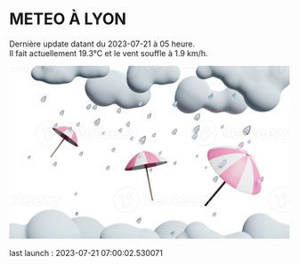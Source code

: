 # METEO À LYON

Dernière update datant du 2023-07-21 à 05 heure.  
Il fait actuellement 19.3°C et le vent souffle à 1.9 km/h.      

![](./.github/rain.png)

last launch : 2023-07-21 07:00:02.530071

